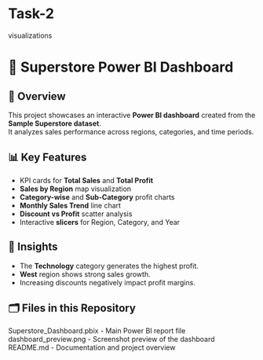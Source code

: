 # Task-2
visualizations

# 🧾 Superstore Power BI Dashboard

## 📘 Overview
This project showcases an interactive **Power BI dashboard** created from the **Sample Superstore dataset**.  
It analyzes sales performance across regions, categories, and time periods.

## 📊 Key Features
- KPI cards for **Total Sales** and  **Total Profit**
- **Sales by Region** map visualization  
- **Category-wise** and **Sub-Category** profit charts  
- **Monthly Sales Trend** line chart  
- **Discount vs Profit** scatter analysis  
- Interactive **slicers** for Region, Category, and Year  

## 🧠 Insights
- The **Technology** category generates the highest profit.  
- **West** region shows strong sales growth.  
- Increasing discounts negatively impact profit margins.

## 🗂️ Files in this Repository
Superstore_Dashboard.pbix - Main Power BI report file 
dashboard_preview.png - Screenshot preview of the dashboard 
README.md - Documentation and project overview 

  



